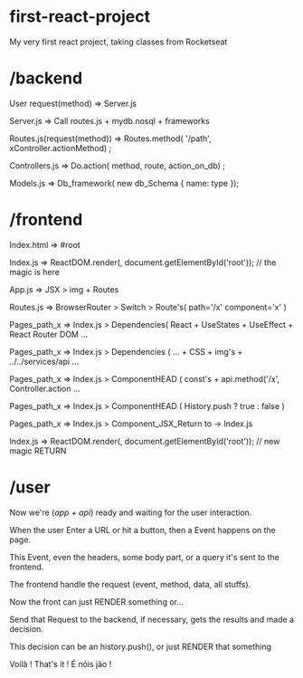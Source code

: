 # first-react-project
My very first react project, taking classes from Rocketseat

# /backend
User request(method)        =>      Server.js

Server.js                   =>      Call routes.js + mydb.nosql + frameworks

Routes.js(request(method))  =>      Routes.method( '/path', xController.actionMethod) ;

Controllers.js              =>      Do.action( method, route, action_on_db) ;

Models.js                   =>      Db_framework( new db_Schema { name: type });

# /frontend

Index.html                  =>      #root

Index.js                    =>      ReactDOM.render(<App />, document.getElementById('root')); // the magic is here

App.js                      =>      JSX > img + Routes
  
Routes.js                   =>      BrowserRouter > Switch > Route's( path='/x' component='x' )

Pages_path_x                =>      Index.js > Dependencies( React + UseStates + UseEffect + React Router DOM ...

Pages_path_x                =>      Index.js > Dependencies ( ... + CSS + img's + ../../services/api ...

Pages_path_x                =>      Index.js > ComponentHEAD ( const's + api.method('/x', Controller.action ...

Pages_path_x                =>      Index.js > ComponentHEAD ( History.push ? true : false )

Pages_path_x                =>      Index.js > Component_JSX_Return <JSX /> to -> Index.js

Index.js                    =>      ReactDOM.render(<App />, document.getElementById('root')); // new magic RETURN

# /user

Now we're (_app + api_) ready and waiting for the user interaction.

When the user Enter a URL or hit a button, then a Event happens on the page.

This Event, even the headers, some body part, or a query it's sent to the frontend.

The frontend handle the request (event, method, data, all stuffs).

Now the front can just RENDER something or...

Send that Request to the backend, if necessary, gets the results and made a decision.

This decision can be an history.push(), or just RENDER that something

Voilà ! That's it ! É nóis jão !
